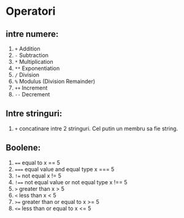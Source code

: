 # Operatori

## intre numere:

1. `+` Addition
2. `-` Subtraction
3. `*` Multiplication
4. `**` Exponentiation
5. `/` Division
6. `%` Modulus (Division Remainder)
7. `++` Increment
8. `--` Decrement

## Intre stringuri:

1. `+` concatinare intre 2 stringuri. Cel putin un membru sa fie string.

## Boolene:

1.  `==` equal to x == 5
2.  `===` equal value and equal type x === 5
3.  `!=` not equal x != 5
4.  `!==` not equal value or not equal type x !== 5
5.  `>` greater than x > 5
6.  `<` less than x < 5
7.  `>=` greater than or equal to x >= 5
8.  `<=` less than or equal to x <= 5
